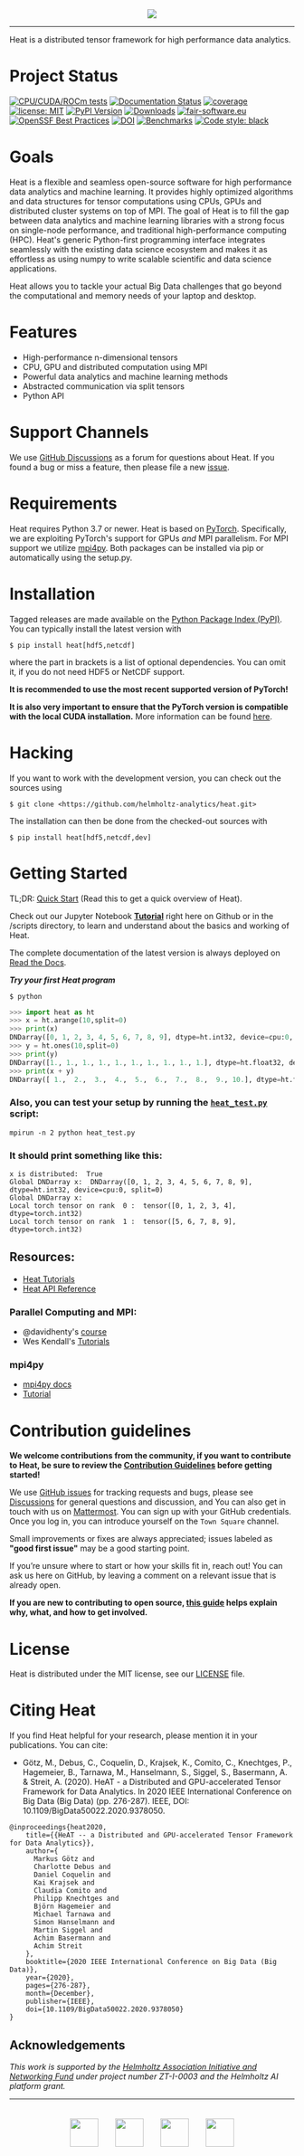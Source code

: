 <div align="center">
  <img src="https://raw.githubusercontent.com/helmholtz-analytics/heat/main/doc/images/logo.png">
</div>

---

Heat is a distributed tensor framework for high performance data analytics.

# Project Status
[![CPU/CUDA/ROCm tests](https://codebase.helmholtz.cloud/helmholtz-analytics/ci/badges/heat/base/pipeline.svg)](https://codebase.helmholtz.cloud/helmholtz-analytics/ci/-/commits/heat/base)
[![Documentation Status](https://readthedocs.org/projects/heat/badge/?version=latest)](https://heat.readthedocs.io/en/latest/?badge=latest)
[![coverage](https://codecov.io/gh/helmholtz-analytics/heat/branch/main/graph/badge.svg)](https://codecov.io/gh/helmholtz-analytics/heat)
[![license: MIT](https://img.shields.io/badge/License-MIT-blue.svg)](https://opensource.org/licenses/MIT)
[![PyPI Version](https://img.shields.io/pypi/v/heat)](https://pypi.org/project/heat/)
[![Downloads](https://pepy.tech/badge/heat)](https://pepy.tech/project/heat)
[![fair-software.eu](https://img.shields.io/badge/fair--software.eu-%E2%97%8F%20%20%E2%97%8F%20%20%E2%97%8F%20%20%E2%97%8F%20%20%E2%97%8F-green)](https://fair-software.eu)
[![OpenSSF Best Practices](https://bestpractices.coreinfrastructure.org/projects/7688/badge)](https://bestpractices.coreinfrastructure.org/projects/7688)
[![DOI](https://zenodo.org/badge/DOI/10.5281/zenodo.2531472.svg)](https://doi.org/10.5281/zenodo.2531472)
[![Benchmarks](https://img.shields.io/badge/Github--Pages-Benchmarks-2ea44f)](https://helmholtz-analytics.github.io/heat/dev/bench)
[![Code style: black](https://img.shields.io/badge/code%20style-black-000000.svg)](https://github.com/psf/black)

# Goals

Heat is a flexible and seamless open-source software for high performance data
analytics and machine learning. It provides highly optimized algorithms and data
structures for tensor computations using CPUs, GPUs and distributed cluster
systems on top of MPI. The goal of Heat is to fill the gap between data
analytics and machine learning libraries with a strong focus on single-node
performance, and traditional high-performance computing (HPC). Heat's generic
Python-first programming interface integrates seamlessly with the existing data
science ecosystem and makes it as effortless as using numpy to write scalable
scientific and data science applications.

Heat allows you to tackle your actual Big Data challenges that go beyond the
computational and memory needs of your laptop and desktop.

# Features

* High-performance n-dimensional tensors
* CPU, GPU and distributed computation using MPI
* Powerful data analytics and machine learning methods
* Abstracted communication via split tensors
* Python API

# Support Channels

We use [GitHub Discussions](https://github.com/helmholtz-analytics/heat/discussions) as a forum for questions about Heat.
If you found a bug or miss a feature, then please file a new [issue](https://github.com/helmholtz-analytics/heat/issues/new/choose).

# Requirements

Heat requires Python 3.7 or newer.
Heat is based on [PyTorch](https://pytorch.org/). Specifically, we are exploiting
PyTorch's support for GPUs *and* MPI parallelism. For MPI support we utilize
[mpi4py](https://mpi4py.readthedocs.io). Both packages can be installed via pip
or automatically using the setup.py.

# Installation

Tagged releases are made available on the
[Python Package Index (PyPI)](https://pypi.org/project/heat/). You can typically
install the latest version with

```
$ pip install heat[hdf5,netcdf]
```

where the part in brackets is a list of optional dependencies. You can omit
it, if you do not need HDF5 or NetCDF support.

**It is recommended to use the most recent supported version of PyTorch!**

**It is also very important to ensure that the PyTorch version is compatible with the local CUDA installation.**
More information can be found [here](https://pytorch.org/get-started/locally/).

# Hacking

If you want to work with the development version, you can check out the sources using

```
$ git clone <https://github.com/helmholtz-analytics/heat.git>
```

The installation can then be done from the checked-out sources with

```
$ pip install heat[hdf5,netcdf,dev]
```

# Getting Started

TL;DR: [Quick Start](quick_start.md) (Read this to get a quick overview of Heat).

Check out our Jupyter Notebook [**Tutorial**](https://github.com/helmholtz-analytics/heat/blob/main/scripts/)
right here on Github or in the /scripts directory, to learn and understand about the basics and working of Heat.

The complete documentation of the latest version is always deployed on
[Read the Docs](https://heat.readthedocs.io/).

***Try your first Heat program***

```shell
$ python
```

```python
>>> import heat as ht
>>> x = ht.arange(10,split=0)
>>> print(x)
DNDarray([0, 1, 2, 3, 4, 5, 6, 7, 8, 9], dtype=ht.int32, device=cpu:0, split=0)
>>> y = ht.ones(10,split=0)
>>> print(y)
DNDarray([1., 1., 1., 1., 1., 1., 1., 1., 1., 1.], dtype=ht.float32, device=cpu:0, split=0)
>>> print(x + y)
DNDarray([ 1.,  2.,  3.,  4.,  5.,  6.,  7.,  8.,  9., 10.], dtype=ht.float32, device=cpu:0, split=0)
```

### Also, you can test your setup by running the [`heat_test.py`](https://github.com/helmholtz-analytics/heat/blob/main/scripts/heat_test.py) script:

```shell
mpirun -n 2 python heat_test.py
```

### It should print something like this:

```shell
x is distributed:  True
Global DNDarray x:  DNDarray([0, 1, 2, 3, 4, 5, 6, 7, 8, 9], dtype=ht.int32, device=cpu:0, split=0)
Global DNDarray x:
Local torch tensor on rank  0 :  tensor([0, 1, 2, 3, 4], dtype=torch.int32)
Local torch tensor on rank  1 :  tensor([5, 6, 7, 8, 9], dtype=torch.int32)
```

## Resources:

* [Heat Tutorials](https://heat.readthedocs.io/en/latest/tutorials.html)
* [Heat API Reference](https://heat.readthedocs.io/en/latest/autoapi/index.html)

### Parallel Computing and MPI:

* @davidhenty's [course](https://www.archer2.ac.uk/training/courses/200514-mpi/)
* Wes Kendall's [Tutorials](https://mpitutorial.com/tutorials/)

### mpi4py

* [mpi4py docs](https://mpi4py.readthedocs.io/en/stable/tutorial.html)
* [Tutorial](https://www.kth.se/blogs/pdc/2019/08/parallel-programming-in-python-mpi4py-part-1/)

# Contribution guidelines

**We welcome contributions from the community, if you want to contribute to Heat, be sure to review the [Contribution Guidelines](contributing.md) before getting started!**

We use [GitHub issues](https://github.com/helmholtz-analytics/heat/issues) for tracking requests and bugs, please see [Discussions](https://github.com/helmholtz-analytics/heat/discussions) for general questions and discussion, and You can also get in touch with us on [Mattermost](https://mattermost.hzdr.de/signup_user_complete/?id=3sixwk9okpbzpjyfrhen5jpqfo). You can sign up with your GitHub credentials. Once you log in, you can introduce yourself on the `Town Square` channel.

Small improvements or fixes are always appreciated; issues labeled as **"good first issue"** may be a good starting point.

If you’re unsure where to start or how your skills fit in, reach out! You can ask us here on GitHub, by leaving a comment on a relevant issue that is already open.

**If you are new to contributing to open source, [this guide](https://opensource.guide/how-to-contribute/) helps explain why, what, and how to get involved.**

# License

Heat is distributed under the MIT license, see our
[LICENSE](LICENSE) file.

# Citing Heat

If you find Heat helpful for your research, please mention it in your publications. You can cite:

* Götz, M., Debus, C., Coquelin, D., Krajsek, K., Comito, C., Knechtges, P., Hagemeier, B., Tarnawa, M., Hanselmann, S., Siggel, S., Basermann, A. & Streit, A. (2020). HeAT - a Distributed and GPU-accelerated Tensor Framework for Data Analytics. In 2020 IEEE International Conference on Big Data (Big Data) (pp. 276-287). IEEE, DOI: 10.1109/BigData50022.2020.9378050.

```
@inproceedings{heat2020,
    title={{HeAT -- a Distributed and GPU-accelerated Tensor Framework for Data Analytics}},
    author={
      Markus Götz and
      Charlotte Debus and
      Daniel Coquelin and
      Kai Krajsek and
      Claudia Comito and
      Philipp Knechtges and
      Björn Hagemeier and
      Michael Tarnawa and
      Simon Hanselmann and
      Martin Siggel and
      Achim Basermann and
      Achim Streit
    },
    booktitle={2020 IEEE International Conference on Big Data (Big Data)},
    year={2020},
    pages={276-287},
    month={December},
    publisher={IEEE},
    doi={10.1109/BigData50022.2020.9378050}
}
```

## Acknowledgements

*This work is supported by the [Helmholtz Association Initiative and
Networking Fund](https://www.helmholtz.de/en/about_us/the_association/initiating_and_networking/)
under project number ZT-I-0003 and the Helmholtz AI platform grant.*

---

<div align="center">
  <a href="https://www.dlr.de/EN/Home/home_node.html"><img src="https://raw.githubusercontent.com/helmholtz-analytics/heat/master/doc/images/dlr_logo.svg" height="50px" hspace="3%" vspace="20px"></a><a href="https://www.fz-juelich.de/portal/EN/Home/home_node.html"><img src="https://raw.githubusercontent.com/helmholtz-analytics/heat/master/doc/images/fzj_logo.svg" height="50px" hspace="3%" vspace="20px"></a><a href="http://www.kit.edu/english/index.php"><img src="https://raw.githubusercontent.com/helmholtz-analytics/heat/master/doc/images/kit_logo.svg" height="50px" hspace="3%" vspace="20px"></a><a href="https://www.helmholtz.de/en/"><img src="https://raw.githubusercontent.com/helmholtz-analytics/heat/master/doc/images/helmholtz_logo.svg" height="50px" hspace="3%" vspace="20px"></a>
</div>
